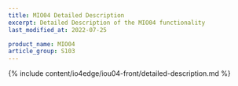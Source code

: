 ```yaml
---
title: MIO04 Detailed Description
excerpt: Detailed Description of the MIO04 functionality
last_modified_at: 2022-07-25

product_name: MIO04
article_group: S103
---
```


{% include content/io4edge/iou04-front/detailed-description.md %}

